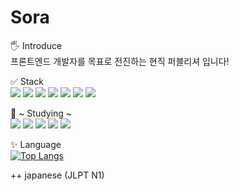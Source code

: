 # Sora

🖐 Introduce <br>
프론트엔드 개발자를 목표로 전진하는 현직 퍼블리셔 입니다!


✅ Stack <br>
<img src="https://img.shields.io/badge/React-61DAFB?style=flat&logo=React&logoColor=white">
<img src="https://img.shields.io/badge/JavaScript-F7DF1E?style=flat&logo=JavaScript&logoColor=white">
<img src="https://img.shields.io/badge/CSS3-1572B6?style=flat&logo=CSS3&logoColor=white">
<img src="https://img.shields.io/badge/HTML5-E34F26?style=flat&logo=HTML5&logoColor=white">
<img src="https://img.shields.io/badge/jQuery-0769AD?style=flat&logo=jQuery&logoColor=white">
<img src="https://img.shields.io/badge/GitHub-181717?style=flat&logo=GitHub&logoColor=white">
<img src="https://img.shields.io/badge/Firebase-FFCA28?style=flat&logo=Firebase&logoColor=white">

📖 ~ Studying ~ <br>
<img src="https://img.shields.io/badge/TypeScript-3178C6?style=flat&logo=TypeScript&logoColor=white">
<img src="https://img.shields.io/badge/Next.js-000000?style=flat&logo=Next.js&logoColor=white">
<img src="https://img.shields.io/badge/Redux-764ABC?style=flat&logo=Redux&logoColor=white">
<img src="https://img.shields.io/badge/Sass-CC6699?style=flat&logo=Sass&logoColor=white">
<img src="https://img.shields.io/badge/styled-components-DB7093?style=flat&logo=styled-components&logoColor=white">

✨ Language <br>
[![Top Langs](https://github-readme-stats.vercel.app/api/top-langs/?username=MakeWayForMe&layout=compact&theme=graywhite&langs_count=4)](https://github.com/anuraghazra/github-readme-stats)

++ japanese (JLPT N1)
